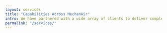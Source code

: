 ```yaml
---
layout: services
title: "Capabilities Across MechanAir"
intro: We have partnered with a wide array of clients to deliver complex design/build and value-added engineering work for high-profile end-customers
permalink: "/services/"
---
```


